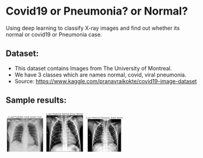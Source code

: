 # Covid19 or Pneumonia? or Normal?
Using deep learning to classify X-ray images and find out whether its normal or covid19 or Pneumonia case.

## Dataset:
- This dataset contains Images from The University of Montreal.
- We have 3 classes which are names normal, covid, viral pneumonia.
- Source: https://www.kaggle.com/pranavraikokte/covid19-image-dataset

## Sample results:
<p float="left">
  <img src="/covid.PNG" width="100" />
  <img src="/normal.PNG" width="100" /> 
  <img src="/pneu.PNG" width="100" />
</p>



